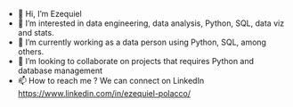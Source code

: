 - 👋 Hi, I’m Ezequiel
- 👀 I’m interested in data engineering, data analysis, Python, SQL, data viz and stats.
- 🌱 I’m currently working as a data person using Python, SQL, among others.
- 💞️ I’m looking to collaborate on projects that requires Python and database management
- 📫 How to reach me ? We can connect on LinkedIn https://www.linkedin.com/in/ezequiel-polacco/

<!---
EzePolacco/EzePolacco is a ✨ special ✨ repository because its `README.md` (this file) appears on your GitHub profile.
You can click the Preview link to take a look at your changes.
--->
